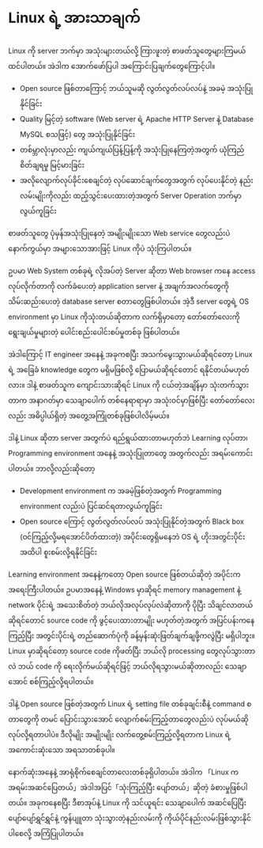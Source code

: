# Linux ရဲ့ အားသာချက်

Linux ကို server ဘက်မှာ အသုံးများတယ်လို့ ကြားဖူးတဲ့ စာဖတ်သူတွေများကြမယ် ထင်ပါတယ်။ အဲဒါက အောက်ဖော်ပြပါ အကြောင်းပြချက်တွေကြောင့်ပါ။

- Open source ဖြစ်တာကြောင့် ဘယ်သူမဆို လွတ်လွတ်လပ်လပ်နဲ့ အခမဲ့ အသုံးပြုနိုင်ခြင်း
- Quality မြင့်တဲ့ software (Web server ရဲ့ Apache HTTP Server နဲ့ Database MySQL စသဖြင့်) တွေ အသုံးပြုနိုင်ခြင်း
- တစ်မ္ဘာလုံးမှာလည်း ကျယ်ကျယ်ပြန့်ပြန့်ကို အသုံးပြုနေကြတဲ့အတွက် ယုံကြည်စိတ်ချရမှု မြင့်မားခြင်း
- အလိုလျောက်လုပ်ခိုင်းစေချင်တဲ့ လုပ်ဆောင်ချက်တွေအတွက် လုပ်ပေးနိုင်တဲ့ နည်းလမ်းမျိုးကိုလည်း ထည့်သွင်းပေးထားတဲ့အတွက် Server Operation ဘက်မှာ လွယ်ကူခြင်း

စာဖတ်သူတွေ ပုံမှန်အသုံးပြုနေတဲ့ အမျိုးမျိုးသော Web service တွေလည်းပဲ နောက်ကွယ်မှာ အများသောအားဖြင့် Linux ကိုပဲ သုံးကြပါတယ်။ 

ဥပမာ Web System တစ်ခုရဲ့ လိုအပ်တဲ့ Server ဆိုတာ Web browser ကနေ access လုပ်လိုက်တာကို လက်ခံပေးတဲ့ application server နဲ့ အချက်အလက်တွေကို သိမ်းဆည်းပေးတဲ့ database server စတာတွေဖြစ်ပါတယ်။ အဲ့ဒီ server တွေရဲ့ OS environment မှာ Linux ကိုသုံးတယ်ဆိုတာက လက်ရှိမှာတော့ တော်တော်လေးကို ရွေးချယ်မှုများတဲ့ ပေါင်းစည်းပေါင်းစပ်မှုတစ်ခု ဖြစ်ပါတယ်။

အဲဒါကြောင့် IT engineer အနေနဲ့ အခုကစပြီး အသက်မွေးသွားမယ်ဆိုရင်တော့ Linux ရဲ့ အခြေခံ knowledge တွေက မရှိမဖြစ်လို့ ပြောမယ်ဆိုရင်တောင် ရနိုင်တယ်မဟုတ်လား။ ဒါနဲ့ စာဖတ်သူက ကျောင်းသားဆိုရင် Linux ကို ငယ်တဲ့အချိန်မှာ သုံးတက်သွားတာက အနာဂတ်မှာ သေချာပေါက် တစ်နေရာရာမှာ အသုံးဝင်မှာဖြစ်ပြီး တော်တော်လေးလည်း အဓိပ္ပါယ်ရှိတဲ့ အတွေ့အကြုံတစ်ခုဖြစ်ပါလိမ့်မယ်။

ဒါနဲ့ Linux ဆိုတာ server အတွက်ပဲ ရည်ရွယ်ထားတာမဟုတ်ဘဲ Learning လုပ်တာ၊ Programming environment အနေနဲ့ အသုံးပြုတာတွေ အတွက်လည်း အရမ်းကောင်းပါတယ်။ ဘာလို့လည်းဆိုတော့

- Development environment က အခမဲ့ဖြစ်တဲ့အတွက် Programming environment လည်းပဲ ပြင်ဆင်ရတာလွယ်ကူခြင်း
- Open source ကြောင့် လွတ်လွတ်လပ်လပ် အသုံးပြုနိုင်တဲ့အတွက် Black box (ဝင်ကြည့်လို့မရအောင်ပိတ်ထားတဲ့) အပိုင်းတွေရှိမနေဘဲ OS ရဲ့ ဟိုးအတွင်းပိုင်းအထိပါ စူးစမ်းလို့ရနိုင်ခြင်း

Learning environment အနေနဲ့ကတော့ Open source ဖြစ်တယ်ဆိုတဲ့ အပိုင်းက အရေးကြီးပါတယ်။ ဥပမာအနေနဲ့ Windows မှာဆိုရင် memory management နဲ့ network ပိုင်းရဲ့ အသေးစိတ်တဲ့ ဘယ်လိုအလုပ်လုပ်လဲဆိုတာကို ပိုပြီး သိချင်လာတယ်ဆိုရင်တောင် source code ကို ဖွင့်ပေးထားတာမျိုး မဟုတ်တဲ့အတွက် အပြင်ပန်းကနေကြည့်ပြီး အတွင်းပိုင်းရဲ့ တည်ဆောက်ပုံကို ခန့်မှန်းဆုံးဖြတ်ချက်ချဖို့ကလွဲပြီး မရှိပါဘူး။ Linux မှာဆိုရင်တော့ source code ကိုဖတ်ပြီး ဘယ်လို processing တွေလုပ်သွားတာလဲ ဘယ် code ကို ရေးလိုက်မယ်ဆိုရင်ဖြင့် ဘယ်လိုရသွားမယ်ဆိုတာလည်း သေချာအောင် စစ်ကြည့်လို့ရပါတယ်။

ဒါနဲ့ Open source ဖြစ်တဲ့အတွက် Linux ရဲ့ setting file တစ်ခုချင်းစီနဲ့ command စတာတွေကို တမင် ပြောင်းသွားအောင် လျောက်စမ်းကြည့်တာတွေလည်းပဲ လုပ်မယ်ဆို လုပ်လို့ရတာပါပဲ။ ဒီလိုမျိုး အမျိုးမျိုး လက်တွေ့စမ်းကြည့်လို့ရတာက Linux ရဲ့ အကောင်းဆုံးသော အရသာတစ်ခုပါ။

နောက်ဆုံးအနေနဲ့ အာရုံစိုက်စေချင်တာလေးတစ်ခုရှိပါတယ်။ အဲဒါက 「Linux က အရမ်းအဆင်ပြေတယ်」အဲဒါအပြင်「သုံးကြည့်ပြီး ပျော်တယ်」ဆိုတဲ့ ခံစားမှုဖြစ်ပါတယ်။ အခုကနေစပြီး ဒီစာအုပ်နဲ့ Linux ကို သင်ယူရင်း သေချာပေါက် အဆင်ပြေပြီး ပျော်ပျော်ရွှင်ရွှင်နဲ့ ကွန်ပျူတာ သုံးသွားတဲ့နည်းလမ်းကို ကိုယ်ပိုင်နည်းလမ်းဖြစ်သွားနိုင်ပါစေလို့ အကြံပြုပါတယ်။
